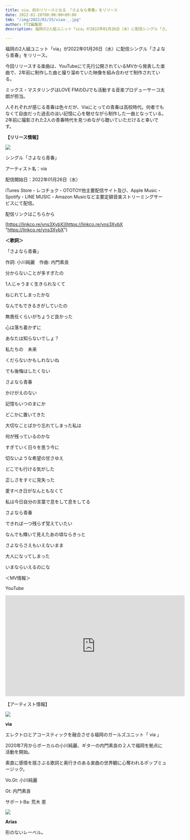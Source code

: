 ```yaml
---
title: via、初のリリースとなる 「さよなら青春」をリリース
date: 2022-01-26T00:00:00+09:00
tmb: "/img/2022/01/25/viaa-_.jpg"
author: FTZ編集部
description: 福岡の2人組ユニット「via」が2022年01月26日（水）に配信シングル「さよなら青春」をリリース。

---
```

福岡の2人組ユニット「via」が2022年01月26日（水）に配信シングル「さよなら青春」をリリース。

今回リリースする楽曲は、YouTubeにて先行公開されているMVから発表した楽曲で、2年前に制作した曲と撮り溜めていた映像を組み合わせて制作されている。

ミックス・マスタリングはLOVE FMのDJでも活動する音楽プロデューサーコ太朗が担当。

人それぞれが感じる青春は色々だが、Viaにとっての青春は高校時代。何者でもなくて自由だった過去の淡い記憶に心を馳せながら制作した一曲となっている。2年前に撮影された2人の青春時代を見つめながら聴いていただけると幸いです。

**【リリース情報】**

![](/img/2022/01/25/_.jpg)

シングル「さよなら青春」

アーティスト名：via

配信開始日：2022年01月26日（水）

iTunes Store・レコチョク・OTOTOY他主要配信サイト及び、Apple Music・Spotify・LINE MUSIC・Amazon Musicなど主要定額音楽ストリーミングサービスにて配信。

配信リンクはこちらから

[https://linkco.re/yns3XybX](https://linkco.re/yns3XybX "https://linkco.re/yns3XybX")

**＜歌詞＞**

「さよなら青春」

作詞: 小川純麗　作曲: 内門素良

分からないことが多すぎたの

1人じゃうまく生きられなくて

ねじれてしまったかな

なんでもできるきがしていたの

無責任くらいがちょうど良かった

心は落ち着かずに

あなたは知らないでしょ？

私たちの　未来

くだらないかもしれないね

でも後悔はしたくない

さよなら青春

かけがえのない

記憶もいつのまにか

どこかに置いてきた

大切なことばかり忘れてしまった私は

何が残っているのかな

すぎていく日々を思う今に

切ないような希望の甘さゆえ

どこでも行ける気がした

正しさをすぐに見失った

愛すべき日がなんともなくて

私は今日自分の言葉で息をして息をしてる

さよなら青春

できれば一つ残らず覚えていたい

なんでも輝いて見えたあの頃ならきっと

さよならさえもいえないまま

大人になってしまった

いまならいえるのにな

＜MV情報＞

YouTube
<iframe width="560" height="315" src="https://www.youtube.com/embed/qW2s8sCCsjg" title="YouTube video player" frameborder="0" allow="accelerometer; autoplay; clipboard-write; encrypted-media; gyroscope; picture-in-picture" allowfullscreen></iframe>

【アーティスト情報】

![](/img/2022/01/25/viaa-_.jpg)

**via**

エレクトロとアコースティックを融合させる福岡のガールズユニット「 via 」

2020年7月からボーカルの小川純麗、ギターの内門素良の２人で福岡を拠点に活動を開始。

素直に感情を揺さぶる歌詞と奥行きのある楽曲の世界観に心奪われるポップミュージック。

Vo.Gt: 小川純麗 

Gt: 内門素良 

サポートBa: 荒木 恵

![](/img/2022/01/25/arias_.jpeg)

**Arias**

形のないレーベル。
